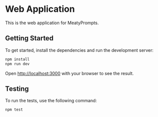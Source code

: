 # Web Application

This is the web application for MeatyPrompts.

## Getting Started

To get started, install the dependencies and run the development server:

```bash
npm install
npm run dev
```

Open [http://localhost:3000](http://localhost:3000) with your browser to see the result.

## Testing

To run the tests, use the following command:

```bash
npm test
```
